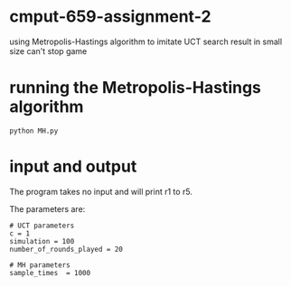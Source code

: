 # cmput-659-assignment-2
using Metropolis-Hastings algorithm to imitate UCT search result in small size can't stop game

# running the Metropolis-Hastings algorithm
```
python MH.py
```

# input and output
The program takes no input and will print r1 to r5. 

The parameters are:

```
# UCT parameters 
c = 1 
simulation = 100
number_of_rounds_played = 20

# MH parameters
sample_times  = 1000
```
